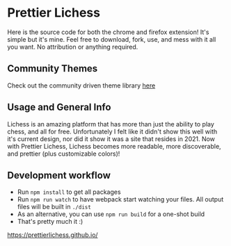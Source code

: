 
# Prettier Lichess

Here is the source code for both the chrome and firefox extension! It's simple but it's mine. Feel free to download, fork, use, and mess with it all you want. No attribution or anything required.

## Community Themes
Check out the community driven theme library [here](https://github.com/algertc/prettierlichess-themes)

## Usage and General Info

Lichess is an amazing platform that has more than just the ability to play chess, and all for free. Unfortunately I felt like it didn't show this well with it's current design, nor did it show it was a site that resides in 2021. Now with Prettier Lichess, Lichess becomes more readable, more discoverable, and prettier (plus customizable colors)!

## Development workflow

- Run `npm install` to get all packages
- Run `npm run watch` to have webpack start watching your files. All output files will be built in `./dist`
- As an alternative, you can use `npm run build` for a one-shot build
- That's pretty much it :)

https://prettierlichess.github.io/
